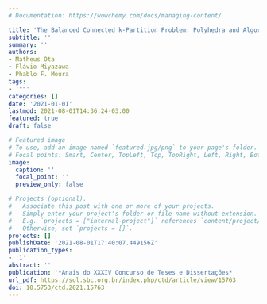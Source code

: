 ```yaml
---
# Documentation: https://wowchemy.com/docs/managing-content/

title: 'The Balanced Connected k-Partition Problem: Polyhedra and Algorithms'
subtitle: ''
summary: ''
authors:
- Matheus Ota
- Flávio Miyazawa
- Phablo F. Moura
tags:
- '""'
categories: []
date: '2021-01-01'
lastmod: 2021-08-01T14:36:24-03:00
featured: true
draft: false

# Featured image
# To use, add an image named `featured.jpg/png` to your page's folder.
# Focal points: Smart, Center, TopLeft, Top, TopRight, Left, Right, BottomLeft, Bottom, BottomRight.
image:
  caption: ''
  focal_point: ''
  preview_only: false

# Projects (optional).
#   Associate this post with one or more of your projects.
#   Simply enter your project's folder or file name without extension.
#   E.g. `projects = ["internal-project"]` references `content/project/deep-learning/index.md`.
#   Otherwise, set `projects = []`.
projects: []
publishDate: '2021-08-01T17:40:07.449156Z'
publication_types:
- '1'
abstract: ''
publication: '*Anais do XXXIV Concurso de Teses e Dissertações*'
url_pdf: https://sol.sbc.org.br/index.php/ctd/article/view/15763
doi: 10.5753/ctd.2021.15763
---
```

